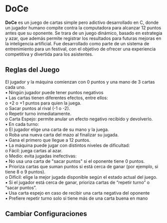 # DoCe

**DoCe** es un juego de cartas simple pero adictivo desarrollado en C, donde un jugador humano compite contra la computadora para alcanzar 12 puntos antes que su oponente.
Se trara de un juego dinámico, basado en estrategia y azar, que además permite registrar los resultados para futuras mejoras en la inteligencia artificial. 
Fue desarrollado como parte de un sistema de entrenimiento para un festival, con el objetivo de ofrecer una experiencia competitiva y divertida para los asistentes.


## Reglas del Juego
El jugador y la máquina comienzan con 0 puntos y una mano de 3 cartas
cada uno.<br />
•	Ningún jugador puede tener puntos negativos<br />
• Las cartas tienen diferentes efectos, entre ellos:<br />
	o +2 o +1 puntos para quien la juega.<br />
  o Sacar puntos al rival (-1 o -2).<br />
  o Repetir turno inmediatamente.<br />
  o Carta Espejo: permite anular un efecto negativo recibido y devolverlo.<br />
• En cada turno:<br />
  o El jugador elige una carta de su mano y la juega.<br />
  o Roba una nueva carta del mazo al finalizar su jugada.<br />
• Gana el primero que llegue a 12 puntos.<br />
• La máquina puede jugar con distintos niveles de dificultad:<br />
	o Fácil: juega cartas al azar.<br />
	o Medio: evita jugadas inefectivas:<br />
		▪ No usa una carta de "sacar puntos" si el oponente tiene 0
		puntos.<br />
		▪ Prioriza cartas que suman puntos si está cerca de ganar (por
		ejemplo, si tiene 8 o 9 puntos).<br />
	o Difícil: elige la mejor jugada disponible según el estado actual del
	juego.<br />
		▪ Si el jugador está cerca de ganar, prioriza cartas de “repetir
			turno” o “sacar puntos”.<br />
		▪ Usa carta espejo en caso de recibir una carta negativa del
			oponente<br />
		▪ Prefiere repetir turno solo si tiene más de una carta buena
			en mano<br />
## Cambiar Configuraciones
